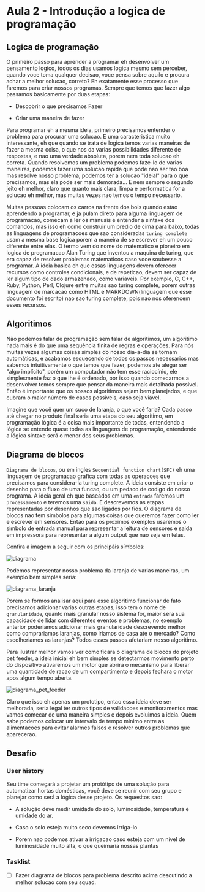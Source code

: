 # Aula 2 - Introdução a logica de programação

## Logica de programação

O primeiro passo para aprender a programar eh desenvolver um pensamento logico, todos os dias usamos logica mesmo sem perceber, quando voce toma qualquer decisao, voce pensa sobre aquilo e procura achar a melhor solucao, correto? Eh exatamente esse processo que faremos para criar nossos programas. Sempre que temos que fazer algo passamos basicamente por duas etapas:

- Descobrir o que precisamos Fazer

- Criar uma maneira de fazer

Para programar eh a mesma ideia, primeiro precisamos entender o problema para procurar uma solucao. E uma caracteristica muito interessante, eh que quando se trata de logica temos varias maneiras de fazer a mesma coisa, o que nos da varias possibilidades diferente de respostas, e nao uma verdade absoluta, porem nem toda solucao eh correta.
Quando resolvemos um problema podemos faze-lo de varias maneiras, podemos fazer uma solucao rapida que pode nao ser tao boa mas resolve nosso problema, podemos ter a solucao "ideial" para o que precisamos, mas ela pode ser mais demorada... E nem sempre o segundo jeito eh melhor, claro que quanto mais clara, limpa e performatica for a solucao eh melhor, mas muitas vezes nao temos o tempo necessario.

Muitas pessoas colocam os carros na frente dos bois quando estao aprendendo a programar, e ja pulam direto para alguma linguagem de programacao, comecam a ler os manuais e entender a sintaxe dos comandos, mas isso eh como construir um predio de cima para baixo, todas as linguagens de programacoes que sao consideradas `turing complete` usam a mesma base logica porem a maneira de se escrever eh um pouco diferente entre elas.
O termo vem do nome do matematico e pioneiro em logica de programacao Alan Turing que inventou a maquina de turing, que era capaz de resolver problemas matematicos caso voce soubesse a programar. A ideia basica eh que essas linguagens devem oferecer recursos como controles condicionais, e de repeticao, devem ser capaz de ler algum tipo de dado armazenado, como variaveis.
Por exemplo, C, C++, Ruby, Python, Perl, Clojure entre muitas sao turing complete, porem outras linguagem de marcacao como HTML e MARKDOWN(linguagem que esse documento foi escrito) nao sao turing complete, pois nao nos oferencem esses recursos.


## Algoritimos

Não podemos falar de programação sem falar de algoritimos, um algoritimo nada mais é do que uma sequência finita de regras e operações. Para nós muitas vezes algumas coisas simples do nosso dia-a-dia se tornam automáticas, e acabamos esquecendo de todos os passos necessarios mas sabemos intuitivamente o que temos que fazer, podemos ate alegar ser "algo implícito", porém um computador não tem esse raciocínio, ele simplesmente faz o que lhe é ordenado, por isso quando comecarmos a desenvolver temos sempre que pensar da maneira mais detalhada possivel. Então é importante que os nossos algoritimos sejam bem planejados, e que cubram o maior número de casos possíveis, caso seja viável.

Imagine que você quer um suco de laranja, o que você faria? Cada passo até chegar no produto final seria uma etapa do seu algoritimo, em programação lógica é a coisa mais importante de todas, entendendo a lógica se entende quase todas as linguagens de programação, entendendo a lógica sintaxe será o menor dos seus problemas.

## Diagrama de blocos

`Diagrama de blocos`, ou em ingles `Sequential function chart(SFC)` eh uma linguagem de programacao grafica com todas as operacoes que precisamos para considera-la turing complete. A ideia consiste em criar o desenho para o fluxo de uma funcao, ou um pedaco de codigo do nosso programa. A ideia geral eh que baseados em uma `entrada` faremos um `processamento` e teremos uma `saida`. E descrevemos as etapas representadas por desenhos que sao ligados por fios. O diagrama de blocos nao tem simbolos para algumas coisas que queremos fazer como ler e escrever em sensores. Entao para os proximos exemplos usaremos o simbolo de entrada manual para representar a leitura de sensores e saida em impressora para representar a algum output que nao seja em telas.

Confira a imagem a seguir com os principáis símbolos:

![diagrama](../../img/1sem/02/diagrama_blocos.png)


Podemos representar nosso problema da laranja de varias maneiras, um exemplo bem simples seria:

![diagrama_laranja](../../img/1sem/02/diagrama_laranja.jpg)

Porem se formos analisar aqui para esse algoritimo funcionar de fato precisamos adicionar varias outras etapas, isso tem o nome de `granularidade`, quanto mais granular nosso sistema for, maior sera sua capacidade de lidar com diferentes eventos e problemas, no exemplo anterior poderiamos adicionar mais granularidade descrevendo melhor como comprariamos laranjas, como iriamos de casa ate o mercado? Como escolheriamos as laranjas? Todos esses passos afetariam nosso algoritimo.

Para ilustrar melhor vamos ver como ficara o diagrama de blocos do projeto pet feeder, a ideia inicial eh bem simples se detectarmos movimento perto do dispositivo ativaremos um motor que abrira o mecanismo para liberar uma quantidade de racao de um compartimento e depois fechara o motor apos algum tempo aberta.

![diagrama_pet_feeder](../../img/1sem/02/diagrama_pet_feeder.jpg)

Claro que isso eh apenas um prototipo, entao essa ideia deve ser melhorada, seria legal ter outros tipos de validacoes e monitoramentos mas vamos comecar de uma maneira simples e depois evoluimos a ideia. Quem sabe podemos colocar um intervalo de tempo minimo entre as alimentacoes para evitar alarmes falsos e resolver outros problemas que aparecerao.

## Desafio

### User history

Seu time começará a projetar um protótipo de uma solução para automatizar hortas domésticas, você deve se reunír com seu grupo e planejar como será a lógica desse projeto. Os requesitos sao:

* A solução deve medir umidade do solo, luminosidade, temperatura e umidade do ar.

* Caso o solo esteja muito seco devemos irriga-lo

* Porem nao podemos ativar a irrigacao caso esteja com um nivel de luminosidade muito alta, o que queimaria nossas plantas


### Tasklist

* [ ] Fazer diagrama de blocos para problema descrito acima descutindo a melhor solucao com seu squad.
